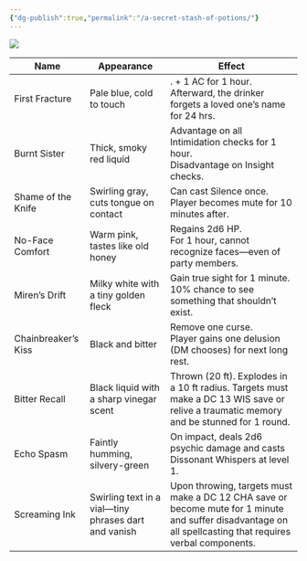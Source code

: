 ```yaml
---
{"dg-publish":true,"permalink":"/a-secret-stash-of-potions/"}
---
```



![](https://lh7-rt.googleusercontent.com/docsz/AD_4nXdSbeAyky-Ko7_lDgzBdd7CzJ00KEkBbjGkh2Mw46rQCmhvF_YeuGqQS5jOQKL2da-VPHd-MNeTbKrzU7pSbZljsNJM3AMWo6rKYcLFV0nfsoplMqbFtRJ821GW7fjfl0sTrevzGw?key=ySj2Xdj3Bh1Jx7959fJnSA)

| Name                | Appearance                                           | Effect                                                                                                                                                     |
| ------------------- | ---------------------------------------------------- | ---------------------------------------------------------------------------------------------------------------------------------------------------------- |
| First Fracture      | Pale blue, cold to touch                             | . + 1 AC for 1 hour.  Afterward, the drinker forgets a loved one’s name for 24 hrs.                                                                        |
| Burnt Sister        | Thick, smoky red liquid                              | Advantage on all Intimidation checks for 1 hour.   <br>Disadvantage on Insight checks.                                                                     |
| Shame of the Knife  | Swirling gray, cuts tongue on contact                | Can cast Silence once. Player becomes mute for 10 minutes after.                                                                                           |
| No-Face Comfort     | Warm pink, tastes like old honey                     | Regains 2d6 HP.  <br>For 1 hour, cannot recognize faces—even of party members.                                                                             |
| Miren’s Drift       | Milky white with a tiny golden fleck                 | Gain true sight for 1 minute.  <br>10% chance to see something that shouldn’t exist.                                                                       |
| Chainbreaker’s Kiss | Black and bitter                                     | Remove one curse.  <br>Player gains one delusion (DM chooses) for next long rest.                                                                          |
| Bitter Recall       | Black liquid with a sharp vinegar scent              | Thrown (20 ft). Explodes in a 10 ft radius. Targets must make a DC 13 WIS save or relive a traumatic memory and be stunned for 1 round.                    |
| Echo Spasm          | Faintly humming, silvery-green                       | On impact, deals 2d6 psychic damage and casts Dissonant Whispers at level 1.                                                                               |
| Screaming Ink       | Swirling text in a vial—tiny phrases dart and vanish | Upon throwing, targets must make a DC 12 CHA save or become mute for 1 minute and suffer disadvantage on all spellcasting that requires verbal components. |
